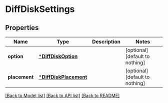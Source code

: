 # DiffDiskSettings


## Properties
Name | Type | Description | Notes
------------ | ------------- | ------------- | -------------
**option** | [***DiffDiskOption**](DiffDiskOption.md) |  | [optional] [default to nothing]
**placement** | [***DiffDiskPlacement**](DiffDiskPlacement.md) |  | [optional] [default to nothing]


[[Back to Model list]](../README.md#models) [[Back to API list]](../README.md#api-endpoints) [[Back to README]](../README.md)



